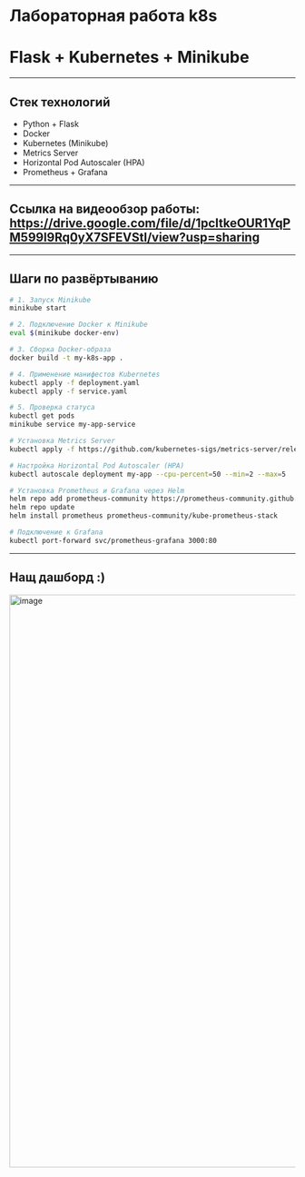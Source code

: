 # Лабораторная работа k8s
# Flask + Kubernetes + Minikube
---
## Стек технологий
- Python + Flask
- Docker
- Kubernetes (Minikube)
- Metrics Server
- Horizontal Pod Autoscaler (HPA)
- Prometheus + Grafana
---
##  Ссылка на видеообзор работы: https://drive.google.com/file/d/1pcItkeOUR1YqPM599I9Rq0yX7SFEVStl/view?usp=sharing 
---
##  Шаги по развёртыванию

```bash
# 1. Запуск Minikube
minikube start

# 2. Подключение Docker к Minikube
eval $(minikube docker-env)

# 3. Сборка Docker-образа
docker build -t my-k8s-app .

# 4. Применение манифестов Kubernetes
kubectl apply -f deployment.yaml
kubectl apply -f service.yaml

# 5. Проверка статуса
kubectl get pods
minikube service my-app-service

# Установка Metrics Server
kubectl apply -f https://github.com/kubernetes-sigs/metrics-server/releases/latest/download/components.yaml

# Настройка Horizontal Pod Autoscaler (HPA)
kubectl autoscale deployment my-app --cpu-percent=50 --min=2 --max=5

# Установка Prometheus и Grafana через Helm
helm repo add prometheus-community https://prometheus-community.github.io/helm-charts
helm repo update
helm install prometheus prometheus-community/kube-prometheus-stack

# Подключение к Grafana
kubectl port-forward svc/prometheus-grafana 3000:80
```
---
## Нащ дашборд :)
<img width="1009" alt="image" src="https://github.com/user-attachments/assets/cb66ed8e-d1d8-4a85-8644-d1843436effb" />
